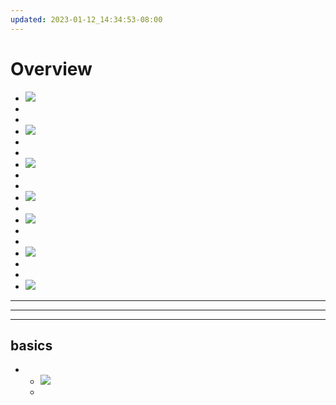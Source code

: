```yaml
---
updated: 2023-01-12_14:34:53-08:00
---
```


# Overview
- ![](aharo24%202023-01-12%20at%202.21.20%20PM.png)
- 
- 
- ![](aharo24%202023-01-12%20at%202.21.05%20PM.png)
- 
- 
- ![](aharo24%202023-01-12%20at%202.22.23%20PM.png)
- 
- 
- ![](aharo24%202023-01-12%20at%202.22.36%20PM.png)
- 
- ![](aharo24%202023-01-12%20at%202.23.05%20PM.png)
- 
- 
- ![](aharo24%202023-01-12%20at%202.23.43%20PM.png)
- 
- 
- ![](aharo24%202023-01-12%20at%202.24.33%20PM.png)

---
---
---

## basics

- 
	- ![](aharo24%202023-01-12%20at%202.34.06%20PM.png)
	- 


















